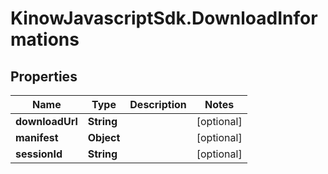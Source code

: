 # KinowJavascriptSdk.DownloadInformations

## Properties
Name | Type | Description | Notes
------------ | ------------- | ------------- | -------------
**downloadUrl** | **String** |  | [optional] 
**manifest** | **Object** |  | [optional] 
**sessionId** | **String** |  | [optional] 


